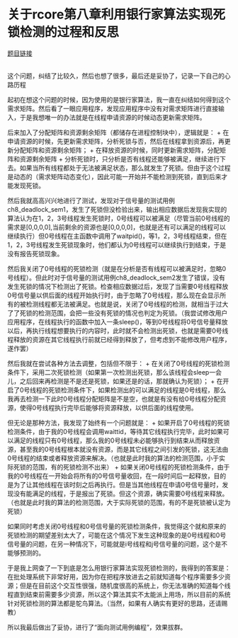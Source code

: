 # 关于rcore第八章利用银行家算法实现死锁检测的过程和反思
[题目链接](https://learningos.github.io/rust-based-os-comp2023/chapter8/5exercise.html)

<br> 这个问题，纠结了比较久，然后也想了很多，最后还是妥协了，记录一下自己的心路历程

<p> 起初在想这个问题的时候，因为使用的是银行家算法，我一直在纠结如何得到这个需求矩阵。然后看了一眼应用程序，发现应用程序中没有对需求矩阵进行直接输入，于是我想唯一的办法就是在线程申请资源的时候动态更新需求矩阵。
<p> 后来加入了分配矩阵和资源剩余矩阵（都储存在进程控制块中），逻辑就是：
+ 在申请资源的时候，先更新需求矩阵，分析死锁与否，然后在线程拿到资源后，再更新分配矩阵和资源剩余矩阵；
+ 在释放资源的时候，同时更新需求矩阵，分配矩阵和资源剩余矩阵
+ 分析死锁时，只分析是否有线程还能够被满足，继续进行下去。如果当所有线程都处于无法被满足状态，那么就发生了死锁。但由于这个过程是动态的（需求矩阵动态变化），因此可能一开始并不能检测到死锁，直到后来才能发现死锁。
<p> 然后我就高高兴兴地进行了测试，发现对于信号量的测试用例ch8_deadlock_sem1，发生了死锁但没检验出来，输出相应数据后发现我实现的算法认为在1，2，3号线程发生死锁时，0号线程可以被满足（尽管当前0号线程的需求是[0,0,0,0],当前剩余的资源也是[0,0,0,0]，也就是还有可以满足的线程可以继续执行）但0号线程在主函数中调用了waitpid()，等1，2，3号线程结束，但在1，2，3号线程发生死锁现象时，他们都认为0号线程可以继续执行到结束，于是没有报告死锁现象。
<p> 然后我关闭了0号线程的死锁检测（就是在分析是否有线程可以被满足时，忽略0号线程）。但此时对于信号量的测试用例ch8_deadlock_sem2发生了错误，没有发生死锁的情况下检测出了死锁。检查相应数据过后，发现了当需要0号线程释放0号信号量以供后面的线程开始执行时，由于忽略了0号线程，那么现在会显示所有的被检测线程都无法被满足。也就是说，关闭了0号线程的检测，就相当于过大了了死锁的检测范围，会把一些没有死锁的情况也判定为死锁。（我尝试修改用户应用程序，在线程执行的函数中加入一条sleep()，等到0号线程将0号信号量释放以后，再执行线程想要执行的内容时，此时就不会检测出死锁，也就是需要0号线程释放的资源在其它线程执行前就已经得到释放了，但考虑到不能修改用户程序，遂作罢）
<p> 然后我就在尝试各种方法去调整，包括但不限于：
+ 在关闭了0号线程的死锁检测条件下，采用二次死锁检测（如果第一次检测出死锁，那么该线程会sleep一会儿，之后回来再检测是不是还是死锁，如果还是的话，那就确认为死锁）；
+ 在开启了0号线程的死锁检测条件下，如果检测出的可以满足的线程是0号线程，那么我再去检测一下此时0号线程分配矩阵是不是空，也就是有没有给0号线程分配资源，使得0号线程执行完毕后能够将资源释放，以供后面的线程使用。

<p> 但无论是那种方法，我发现了始终有一个问题就是：
+ 如果开启了0号线程的死锁检测条件，由于我的0号线程会调用waittid，等待其它线程执行完毕，此时如果可以满足的线程只有0号线程，那么我的0号线程未必能够执行到结束从而释放资源，甚至我的0号线程根本就没有资源，而是其它线程之间引发的死锁，这无法由0号线程的结束或者释放资源来解决。（也就是此时我的算法的检测范围，小于实际死锁的范围，有的死锁检测不出来）
+ 如果关闭0号线程的死锁检测条件，由于我的0号线程在一开始会将所有的0号信号量收回，在一段时间后一起释放，目的是为了让其他线程在该时刻之后再执行。但是当其他线程在申请0号信号量时，发现没有能满足的线程，于是报出了死锁。但这个资源，确实需要0号线程来释放。（也就是此时我的算法的检测范围，大于实际死锁的范围，有的不是死锁被认定为死锁）

<p> 如果同时考虑关闭0号线程和0号信号量的死锁检测条件，我觉得这个就和原来的死锁检测的期望差别太大了，可能在这个情况下发生这种现象的是0号线程和0号信号量的问题，在另一种情况下，可能就是i号线程和j号信号量的问题，这个是不能够预测的。

<p> 于是我上网查了一下到底是怎么用银行家算法实现死锁检测的，我得到的答案是：在批处理系统下非常好用，因为你在把程序放进去之前就知道每个程序需要多少资源；但是在目前这个交互性很强，随机度很高的系统上，你无法准确的知道每个线程直到结束前需要多少资源，所以这个算法其实不太能派上用场，所以目前的系统针对死锁检测的算法都是鸵鸟算法。（当然，如果有人确实有更好的思路，还请赐教）

<p> 所以我最后做出了妥协，进行了“面向测试用例编程”，效果拔群。